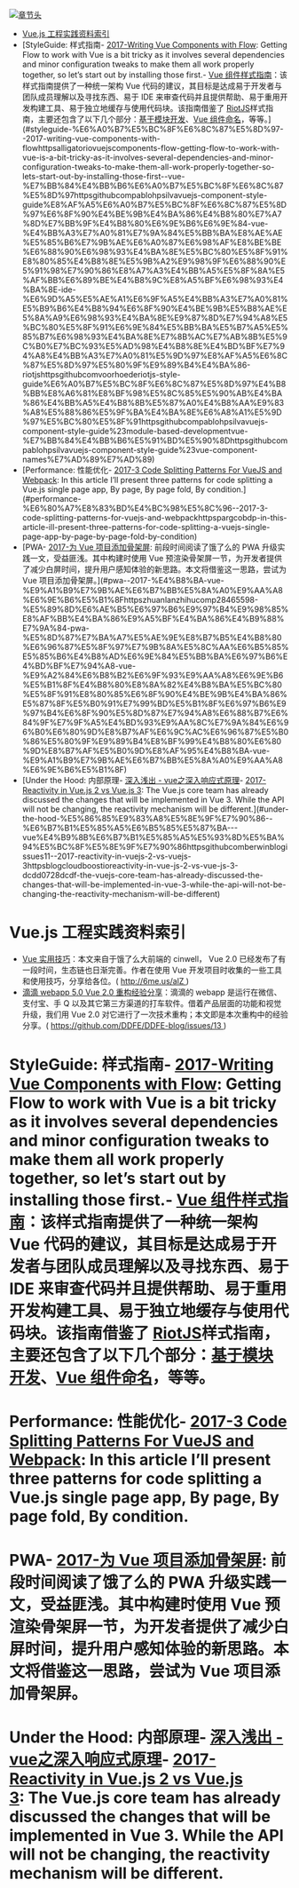 [![章节头](https://parg.co/UGo)](https://parg.co/b4z) 
 - [Vue.js 工程实践资料索引](#vuejs-%E5%B7%A5%E7%A8%8B%E5%AE%9E%E8%B7%B5%E8%B5%84%E6%96%99%E7%B4%A2%E5%BC%95)
- [StyleGuide: 样式指南- [2017-Writing Vue Components with Flow](https://alligator.io/vuejs/components-flow/): Getting Flow to work with Vue is a bit tricky as it involves several dependencies and minor configuration tweaks to make them all work properly together, so let’s start out by installing those first.- [Vue 组件样式指南](https://github.com/pablohpsilva/vuejs-component-style-guide)：该样式指南提供了一种统一架构 Vue 代码的建议，其目标是达成易于开发者与团队成员理解以及寻找东西、易于 IDE 来审查代码并且提供帮助、易于重用开发构建工具、易于独立地缓存与使用代码块。该指南借鉴了 [RiotJS](https://github.com/voorhoede/riotjs-style-guide)样式指南，主要还包含了以下几个部分：[基于模块开发](https://github.com/pablohpsilva/vuejs-component-style-guide#module-based-development)、[Vue 组件命名](https://github.com/pablohpsilva/vuejs-component-style-guide#vue-component-names)，等等。](#styleguide-%E6%A0%B7%E5%BC%8F%E6%8C%87%E5%8D%97--2017-writing-vue-components-with-flowhttpsalligatoriovuejscomponents-flow-getting-flow-to-work-with-vue-is-a-bit-tricky-as-it-involves-several-dependencies-and-minor-configuration-tweaks-to-make-them-all-work-properly-together-so-lets-start-out-by-installing-those-first--vue-%E7%BB%84%E4%BB%B6%E6%A0%B7%E5%BC%8F%E6%8C%87%E5%8D%97httpsgithubcompablohpsilvavuejs-component-style-guide%E8%AF%A5%E6%A0%B7%E5%BC%8F%E6%8C%87%E5%8D%97%E6%8F%90%E4%BE%9B%E4%BA%86%E4%B8%80%E7%A7%8D%E7%BB%9F%E4%B8%80%E6%9E%B6%E6%9E%84-vue-%E4%BB%A3%E7%A0%81%E7%9A%84%E5%BB%BA%E8%AE%AE%E5%85%B6%E7%9B%AE%E6%A0%87%E6%98%AF%E8%BE%BE%E6%88%90%E6%98%93%E4%BA%8E%E5%BC%80%E5%8F%91%E8%80%85%E4%B8%8E%E5%9B%A2%E9%98%9F%E6%88%90%E5%91%98%E7%90%86%E8%A7%A3%E4%BB%A5%E5%8F%8A%E5%AF%BB%E6%89%BE%E4%B8%9C%E8%A5%BF%E6%98%93%E4%BA%8E-ide-%E6%9D%A5%E5%AE%A1%E6%9F%A5%E4%BB%A3%E7%A0%81%E5%B9%B6%E4%B8%94%E6%8F%90%E4%BE%9B%E5%B8%AE%E5%8A%A9%E6%98%93%E4%BA%8E%E9%87%8D%E7%94%A8%E5%BC%80%E5%8F%91%E6%9E%84%E5%BB%BA%E5%B7%A5%E5%85%B7%E6%98%93%E4%BA%8E%E7%8B%AC%E7%AB%8B%E5%9C%B0%E7%BC%93%E5%AD%98%E4%B8%8E%E4%BD%BF%E7%94%A8%E4%BB%A3%E7%A0%81%E5%9D%97%E8%AF%A5%E6%8C%87%E5%8D%97%E5%80%9F%E9%89%B4%E4%BA%86-riotjshttpsgithubcomvoorhoederiotjs-style-guide%E6%A0%B7%E5%BC%8F%E6%8C%87%E5%8D%97%E4%B8%BB%E8%A6%81%E8%BF%98%E5%8C%85%E5%90%AB%E4%BA%86%E4%BB%A5%E4%B8%8B%E5%87%A0%E4%B8%AA%E9%83%A8%E5%88%86%E5%9F%BA%E4%BA%8E%E6%A8%A1%E5%9D%97%E5%BC%80%E5%8F%91httpsgithubcompablohpsilvavuejs-component-style-guide%23module-based-developmentvue-%E7%BB%84%E4%BB%B6%E5%91%BD%E5%90%8Dhttpsgithubcompablohpsilvavuejs-component-style-guide%23vue-component-names%E7%AD%89%E7%AD%89)
- [Performance: 性能优化- [2017-3 Code Splitting Patterns For VueJS and Webpack](https://parg.co/bDP): In this article I’ll present three patterns for code splitting a Vue.js single page app, By page, By page fold, By condition.](#performance-%E6%80%A7%E8%83%BD%E4%BC%98%E5%8C%96--2017-3-code-splitting-patterns-for-vuejs-and-webpackhttpspargcobdp-in-this-article-ill-present-three-patterns-for-code-splitting-a-vuejs-single-page-app-by-page-by-page-fold-by-condition)
- [PWA- [2017-为 Vue 项目添加骨架屏](https://zhuanlan.zhihu.com/p/28465598): 前段时间阅读了饿了么的 PWA 升级实践一文，受益匪浅。其中构建时使用 Vue 预渲染骨架屏一节，为开发者提供了减少白屏时间，提升用户感知体验的新思路。本文将借鉴这一思路，尝试为 Vue 项目添加骨架屏。](#pwa--2017-%E4%B8%BA-vue-%E9%A1%B9%E7%9B%AE%E6%B7%BB%E5%8A%A0%E9%AA%A8%E6%9E%B6%E5%B1%8Fhttpszhuanlanzhihucomp28465598-%E5%89%8D%E6%AE%B5%E6%97%B6%E9%97%B4%E9%98%85%E8%AF%BB%E4%BA%86%E9%A5%BF%E4%BA%86%E4%B9%88%E7%9A%84-pwa-%E5%8D%87%E7%BA%A7%E5%AE%9E%E8%B7%B5%E4%B8%80%E6%96%87%E5%8F%97%E7%9B%8A%E5%8C%AA%E6%B5%85%E5%85%B6%E4%B8%AD%E6%9E%84%E5%BB%BA%E6%97%B6%E4%BD%BF%E7%94%A8-vue-%E9%A2%84%E6%B8%B2%E6%9F%93%E9%AA%A8%E6%9E%B6%E5%B1%8F%E4%B8%80%E8%8A%82%E4%B8%BA%E5%BC%80%E5%8F%91%E8%80%85%E6%8F%90%E4%BE%9B%E4%BA%86%E5%87%8F%E5%B0%91%E7%99%BD%E5%B1%8F%E6%97%B6%E9%97%B4%E6%8F%90%E5%8D%87%E7%94%A8%E6%88%B7%E6%84%9F%E7%9F%A5%E4%BD%93%E9%AA%8C%E7%9A%84%E6%96%B0%E6%80%9D%E8%B7%AF%E6%9C%AC%E6%96%87%E5%B0%86%E5%80%9F%E9%89%B4%E8%BF%99%E4%B8%80%E6%80%9D%E8%B7%AF%E5%B0%9D%E8%AF%95%E4%B8%BA-vue-%E9%A1%B9%E7%9B%AE%E6%B7%BB%E5%8A%A0%E9%AA%A8%E6%9E%B6%E5%B1%8F)
- [Under the Hood: 内部原理- [深入浅出 - vue之深入响应式原理](https://github.com/berwin/Blog/issues/11)- [2017-Reactivity in Vue.js 2 vs Vue.js 3](https://blog.cloudboost.io/reactivity-in-vue-js-2-vs-vue-js-3-dcdd0728dcdf): The Vue.js core team has already discussed the changes that will be implemented in Vue 3. While the API will not be changing, the reactivity mechanism will be different.](#under-the-hood-%E5%86%85%E9%83%A8%E5%8E%9F%E7%90%86--%E6%B7%B1%E5%85%A5%E6%B5%85%E5%87%BA---vue%E4%B9%8B%E6%B7%B1%E5%85%A5%E5%93%8D%E5%BA%94%E5%BC%8F%E5%8E%9F%E7%90%86httpsgithubcomberwinblogissues11--2017-reactivity-in-vuejs-2-vs-vuejs-3httpsblogcloudboostioreactivity-in-vue-js-2-vs-vue-js-3-dcdd0728dcdf-the-vuejs-core-team-has-already-discussed-the-changes-that-will-be-implemented-in-vue-3-while-the-api-will-not-be-changing-the-reactivity-mechanism-will-be-different) 

# Vue.js 工程实践资料索引
- [Vue 实用技巧](http://6me.us/alZ)：本文来自于饿了么大前端的 cinwell， Vue 2.0 已经发布了有一段时间，生态链也日渐完善。作者在使用 Vue 开发项目时收集的一些工具和使用技巧，分享给各位。( http://6me.us/alZ )
- [滴滴 webapp 5.0 Vue 2.0 重构经验分享](https://github.com/DDFE/DDFE-blog/issues/13)：滴滴的 webapp 是运行在微信、支付宝、手 Q 以及其它第三方渠道的打车软件。借着产品层面的功能和视觉升级，我们用 Vue 2.0 对它进行了一次技术重构；本文即是本次重构中的经验分享。( https://github.com/DDFE/DDFE-blog/issues/13 )
# StyleGuide: 样式指南- [2017-Writing Vue Components with Flow](https://alligator.io/vuejs/components-flow/): Getting Flow to work with Vue is a bit tricky as it involves several dependencies and minor configuration tweaks to make them all work properly together, so let’s start out by installing those first.- [Vue 组件样式指南](https://github.com/pablohpsilva/vuejs-component-style-guide)：该样式指南提供了一种统一架构 Vue 代码的建议，其目标是达成易于开发者与团队成员理解以及寻找东西、易于 IDE 来审查代码并且提供帮助、易于重用开发构建工具、易于独立地缓存与使用代码块。该指南借鉴了 [RiotJS](https://github.com/voorhoede/riotjs-style-guide)样式指南，主要还包含了以下几个部分：[基于模块开发](https://github.com/pablohpsilva/vuejs-component-style-guide#module-based-development)、[Vue 组件命名](https://github.com/pablohpsilva/vuejs-component-style-guide#vue-component-names)，等等。
# Performance: 性能优化- [2017-3 Code Splitting Patterns For VueJS and Webpack](https://parg.co/bDP): In this article I’ll present three patterns for code splitting a Vue.js single page app, By page, By page fold, By condition.

# PWA- [2017-为 Vue 项目添加骨架屏](https://zhuanlan.zhihu.com/p/28465598): 前段时间阅读了饿了么的 PWA 升级实践一文，受益匪浅。其中构建时使用 Vue 预渲染骨架屏一节，为开发者提供了减少白屏时间，提升用户感知体验的新思路。本文将借鉴这一思路，尝试为 Vue 项目添加骨架屏。

# Under the Hood: 内部原理- [深入浅出 - vue之深入响应式原理](https://github.com/berwin/Blog/issues/11)- [2017-Reactivity in Vue.js 2 vs Vue.js 3](https://blog.cloudboost.io/reactivity-in-vue-js-2-vs-vue-js-3-dcdd0728dcdf): The Vue.js core team has already discussed the changes that will be implemented in Vue 3. While the API will not be changing, the reactivity mechanism will be different.